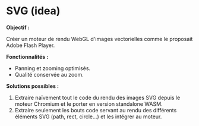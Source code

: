# SVG (idea)

**Objectif :**

Créer un moteur de rendu WebGL d'images vectorielles comme le proposait Adobe Flash Player.

**Fonctionnalités :**
- Panning et zooming optimisés.
- Qualité conservée au zoom.

**Solutions possibles :**
1. Extraire naïvement tout le code du rendu des images SVG depuis le moteur Chromium et le porter en version standalone WASM.
2. Extraire seulement les bouts code servant au rendu des différents éléments SVG (path, rect, circle...) et les intégrer au moteur.
